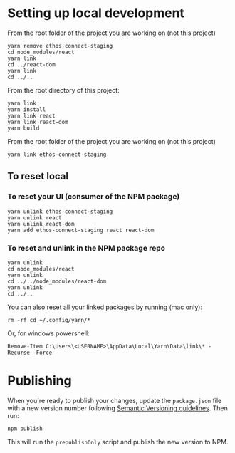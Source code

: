 # Setting up local development

From the root folder of the project you are working on (not this project)

```
yarn remove ethos-connect-staging
cd node_modules/react
yarn link
cd ../react-dom
yarn link
cd ../..
```

From the root directory of this project:

```
yarn link
yarn install
yarn link react
yarn link react-dom
yarn build
```

From the root folder of the project you are working on (not this project)

```
yarn link ethos-connect-staging
```

## To reset local

### To reset your UI (consumer of the NPM package)

```
yarn unlink ethos-connect-staging
yarn unlink react
yarn unlink react-dom
yarn add ethos-connect-staging react react-dom
```

### To reset and unlink in the NPM package repo

```
yarn unlink
cd node_modules/react
yarn unlink
cd ../../node_modules/react-dom
yarn unlink
cd ../..
```

You can also reset all your linked packages by running (mac only):

```
rm -rf cd ~/.config/yarn/*
```

Or, for windows powershell:

```
Remove-Item C:\Users\<USERNAME>\AppData\Local\Yarn\Data\link\* -Recurse -Force
```

# Publishing

When you're ready to publish your changes, update the `package.json` file with a new version number following [Semantic Versioning guidelines](https://zellwk.com/blog/semantic-versioning/). Then run:

```
npm publish
```

This will run the `prepublishOnly` script and publish the new version to NPM.
